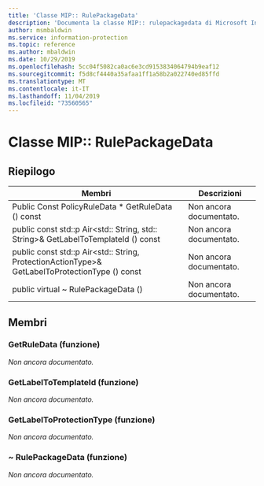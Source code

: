 ```yaml
---
title: 'Classe MIP:: RulePackageData'
description: 'Documenta la classe MIP:: rulepackagedata di Microsoft Information Protection (MIP) SDK.'
author: msmbaldwin
ms.service: information-protection
ms.topic: reference
ms.author: mbaldwin
ms.date: 10/29/2019
ms.openlocfilehash: 5cc04f5082ca0ac6e3cd9153834064794b9eaf12
ms.sourcegitcommit: f5d8cf4440a35afaa1ff1a58b2a022740ed85ffd
ms.translationtype: MT
ms.contentlocale: it-IT
ms.lasthandoff: 11/04/2019
ms.locfileid: "73560565"
---
```

# <a name="class-miprulepackagedata"></a>Classe MIP:: RulePackageData 
  
## <a name="summary"></a>Riepilogo
 Membri                        | Descrizioni                                
--------------------------------|---------------------------------------------
Public Const PolicyRuleData * GetRuleData () const  | Non ancora documentato.
public const std::p Air\<std:: String, std:: String\>& GetLabelToTemplateId () const  | Non ancora documentato.
public const std::p Air\<std:: String, ProtectionActionType\>& GetLabelToProtectionType () const  | Non ancora documentato.
public virtual ~ RulePackageData ()  | Non ancora documentato.
  
## <a name="members"></a>Membri
  
### <a name="getruledata-function"></a>GetRuleData (funzione)
_Non ancora documentato._

  
### <a name="getlabeltotemplateid-function"></a>GetLabelToTemplateId (funzione)
_Non ancora documentato._

  
### <a name="getlabeltoprotectiontype-function"></a>GetLabelToProtectionType (funzione)
_Non ancora documentato._

  
### <a name="rulepackagedata-function"></a>~ RulePackageData (funzione)
_Non ancora documentato._
